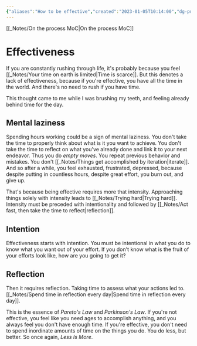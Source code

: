 ```yaml
---
{"aliases":"How to be effective","created":"2023-01-05T10:14:00","dg-publish":true,"dg-path":"Effectiveness.md","permalink":"/effectiveness/","dgPassFrontmatter":true,"updated":"2024-12-22T16:24:11.257+01:00"}
---
```


[[_Notes/On the process MoC\|On the process MoC]]
# Effectiveness
If you are constantly rushing through life, it's probably because you feel [[_Notes/Your time on earth is limited\|Time is scarce]]. But this denotes a lack of effectiveness, because if you're effective, you have all the time in the world. And there's no need to rush if you have time.

This thought came to me while I was brushing my teeth, and feeling already behind time for the day. 
## Mental laziness
Spending hours working could be a sign of mental laziness. 
You don't take the time to properly think about what is it you want to achieve. 
You don't take the time to reflect on what you've already done and link it to your next endeavor.
Thus you do *empty moves*. You repeat previous behavior and mistakes. You don't [[_Notes/Things get accomplished by iteration\|iterate]].
And so after a while, you feel exhausted, frustrated, depressed, because despite putting in countless hours, despite great effort, you burn out, and give up.

That's because being effective requires more that intensity. Approaching things solely with intensity leads to [[_Notes/Trying hard\|Trying hard]]. Intensity must be preceded with intentionality and followed by [[_Notes/Act fast, then take the time to reflect\|reflection]].
## Intention
Effectiveness starts with intention. 
You must be intentional in what you do to know what you want out of your effort.
If you don't know what is the fruit of your efforts look like, how are you going to get it?
## Reflection
Then it requires reflection. Taking time to assess what your actions led to.
[[_Notes/Spend time in reflection every day\|Spend time in reflection every day]].

This is the essence of *Pareto's Law* and *Parkinson's Law*. 
If you're not effective, you feel like you need ages to accomplish anything, and you always feel you don't have enough time.
If you're effective, you don't need to spend inordinate amounts of time on the things you do. You do less, but better. So once again, *Less Is More*.